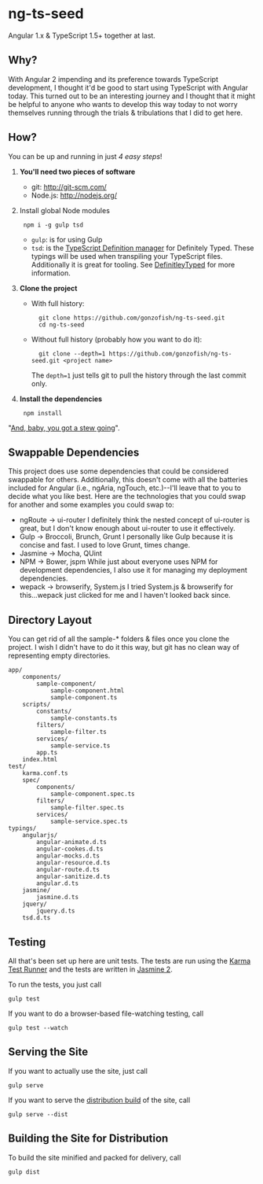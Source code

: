 # ng-ts-seed

Angular 1.x & TypeScript 1.5+ together at last.

## Why?

With Angular 2 impending and its preference towards TypeScript development, I thought it'd be good to start using TypeScript with Angular
today. This turned out to be an interesting journey and I thought that it might be helpful to anyone who wants to develop this way today to
not worry themselves running through the trials & tribulations that I did to get here.

## How?

You can be up and running in just *4 easy steps*!

1. **You'll need two pieces of software**

	- git: http://git-scm.com/
	- Node.js: http://nodejs.org/

2. Install global Node modules

		npm i -g gulp tsd

	- `gulp`: is for using Gulp
	- `tsd`: is the [TypeScript Definition manager](http://definitelytyped.org/tsd/) for Definitely Typed. These typings will be used when transpiling your TypeScript files. Additionally it is great for tooling. See [DefinitleyTyped](http://definitelytyped.org/) for more information.

3. **Clone the project**

	- With full history:

        	git clone https://github.com/gonzofish/ng-ts-seed.git
	        cd ng-ts-seed
	- Without full history (probably how you want to do it):

	        git clone --depth=1 https://github.com/gonzofish/ng-ts-seed.git <project name>

	    The `depth=1` just tells git to pull the history through the last commit only.

4. **Install the dependencies**

		npm install

"[And, baby, you got a stew going](https://www.youtube.com/watch?v=Sr2PlqXw03Y)".

## Swappable Dependencies

This project does use some dependencies that could be considered swappable for others. Additionally, this doesn't come with all the
batteries included for Angular (i.e., ngAria, ngTouch, etc.)--I'll leave that to you to decide what you like best. Here are the
technologies that you could swap for another and some examples you could swap to:

- ngRoute -> ui-router
    I definitely think the nested concept of ui-router is great, but I don't know enough about ui-router to use it effectively.
- Gulp -> Broccoli, Brunch, Grunt
    I personally like Gulp because it is concise and fast. I used to love Grunt, times change.
- Jasmine -> Mocha, QUint
- NPM -> Bower, jspm
    While just about everyone uses NPM for development dependencies, I also use it for managing my deployment dependencies.
- wepack -> browserify, System.js
    I tried System.js & browserify for this...wepack just clicked for me and I haven't looked back since.

## Directory Layout

You can get rid of all the sample-* folders & files once you clone the project. I wish I didn't have to do it this way, but git has no clean way of representing empty directories.

	app/
		components/
			sample-component/
				sample-component.html
				sample-component.ts
		scripts/
			constants/
				sample-constants.ts
			filters/
				sample-filter.ts
			services/
				sample-service.ts
			app.ts
		index.html
	test/
		karma.conf.ts
		spec/
			components/
				sample-component.spec.ts
			filters/
				sample-filter.spec.ts
			services/
				sample-service.spec.ts
    typings/
        angularjs/
            angular-animate.d.ts
            angular-cookes.d.ts
            angular-mocks.d.ts
            angular-resource.d.ts
            angular-route.d.ts
            angular-sanitize.d.ts
            angular.d.ts
        jasmine/
            jasmine.d.ts
        jquery/
            jquery.d.ts
        tsd.d.ts

## Testing

All that's been set up here are unit tests. The tests are run using the [Karma Test Runner](http://karma-runner.github.io/0.13/index.html) and the tests are written in [Jasmine 2](http://jasmine.github.io/2.3/introduction.html).

To run the tests, you just call

	gulp test

If you want to do a browser-based file-watching testing, call

	gulp test --watch

## Serving the Site

If you want to actually use the site, just call

	gulp serve

If you want to serve the [distribution build](#building-the-site-for-distribution) of the site, call

	gulp serve --dist

## Building the Site for Distribution

To build the site minified and packed for delivery, call

	gulp dist